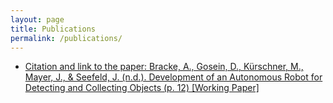 ```yaml
---
layout: page
title: Publications
permalink: /publications/
---
```


* [Citation and link to the paper: Bracke, A., Gosein, D., Kürschner, M., Mayer, J., & Seefeld, J. (n.d.). Development of an Autonomous Robot for Detecting and Collecting Objects (p. 12) [Working Paper]](https://opus.bib.hs-mannheim.de/frontdoor/index/index/docId/100)